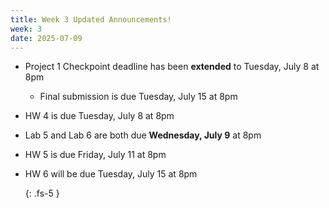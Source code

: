 ```yaml
---
title: Week 3 Updated Announcements!
week: 3
date: 2025-07-09
---
```

- Project 1 Checkpoint deadline has been **extended** to Tuesday, July 8 at 8pm
  - Final submission is due Tuesday, July 15 at 8pm
- HW 4 is due Tuesday, July 8 at 8pm
- Lab 5 and Lab 6 are both due **Wednesday, July 9** at 8pm
- HW 5 is due Friday, July 11 at 8pm
- HW 6 will be due Tuesday, July 15 at 8pm

  {: .fs-5 }
